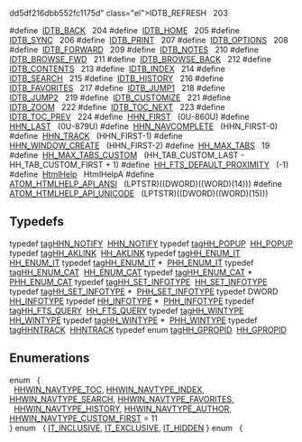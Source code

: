 dd5df216dbb552fc1175d" class="el">IDTB_REFRESH</a>   203</td>
</tr>
<tr>
<td class="memItemLeft" style="text-align: right;" data-nowrap="" data-valign="top">#define </td>
<td class="memItemRight" data-valign="bottom"><a href="HtmlHelp_8h.md#6c6c93c0d935c87e7f7764dfd5a8138b" class="el">IDTB_BACK</a>   204</td>
</tr>
<tr>
<td class="memItemLeft" style="text-align: right;" data-nowrap="" data-valign="top">#define </td>
<td class="memItemRight" data-valign="bottom"><a href="HtmlHelp_8h.md#229e58617d4f671c975371115de7b73c" class="el">IDTB_HOME</a>   205</td>
</tr>
<tr>
<td class="memItemLeft" style="text-align: right;" data-nowrap="" data-valign="top">#define </td>
<td class="memItemRight" data-valign="bottom"><a href="HtmlHelp_8h.md#7aa69e8225ff60fb9a679e141069873e" class="el">IDTB_SYNC</a>   206</td>
</tr>
<tr>
<td class="memItemLeft" style="text-align: right;" data-nowrap="" data-valign="top">#define </td>
<td class="memItemRight" data-valign="bottom"><a href="HtmlHelp_8h.md#da6b1038401feff1966bd005c01ec021" class="el">IDTB_PRINT</a>   207</td>
</tr>
<tr>
<td class="memItemLeft" style="text-align: right;" data-nowrap="" data-valign="top">#define </td>
<td class="memItemRight" data-valign="bottom"><a href="HtmlHelp_8h.md#2ae0637c31ff30514888a0932d3a6e8e" class="el">IDTB_OPTIONS</a>   208</td>
</tr>
<tr>
<td class="memItemLeft" style="text-align: right;" data-nowrap="" data-valign="top">#define </td>
<td class="memItemRight" data-valign="bottom"><a href="HtmlHelp_8h.md#377523fdcc284541002149e1d65cb287" class="el">IDTB_FORWARD</a>   209</td>
</tr>
<tr>
<td class="memItemLeft" style="text-align: right;" data-nowrap="" data-valign="top">#define </td>
<td class="memItemRight" data-valign="bottom"><a href="HtmlHelp_8h.md#cde43fb20a2e9a2f06a8c65d7825036c" class="el">IDTB_NOTES</a>   210</td>
</tr>
<tr>
<td class="memItemLeft" style="text-align: right;" data-nowrap="" data-valign="top">#define </td>
<td class="memItemRight" data-valign="bottom"><a href="HtmlHelp_8h.md#ae41fb05de374e56606b943fb87031a0" class="el">IDTB_BROWSE_FWD</a>   211</td>
</tr>
<tr>
<td class="memItemLeft" style="text-align: right;" data-nowrap="" data-valign="top">#define </td>
<td class="memItemRight" data-valign="bottom"><a href="HtmlHelp_8h.md#4528604e065d8a4da528561f3e27d58c" class="el">IDTB_BROWSE_BACK</a>   212</td>
</tr>
<tr>
<td class="memItemLeft" style="text-align: right;" data-nowrap="" data-valign="top">#define </td>
<td class="memItemRight" data-valign="bottom"><a href="HtmlHelp_8h.md#afb265dc55ef3f6365e6316a987d3e6f" class="el">IDTB_CONTENTS</a>   213</td>
</tr>
<tr>
<td class="memItemLeft" style="text-align: right;" data-nowrap="" data-valign="top">#define </td>
<td class="memItemRight" data-valign="bottom"><a href="HtmlHelp_8h.md#b81133f422c23abe605fad9235303b8c" class="el">IDTB_INDEX</a>   214</td>
</tr>
<tr>
<td class="memItemLeft" style="text-align: right;" data-nowrap="" data-valign="top">#define </td>
<td class="memItemRight" data-valign="bottom"><a href="HtmlHelp_8h.md#756fb578ad5450f9aff654cb45143334" class="el">IDTB_SEARCH</a>   215</td>
</tr>
<tr>
<td class="memItemLeft" style="text-align: right;" data-nowrap="" data-valign="top">#define </td>
<td class="memItemRight" data-valign="bottom"><a href="HtmlHelp_8h.md#88d40c6908000b29d07aa2cb99a39011" class="el">IDTB_HISTORY</a>   216</td>
</tr>
<tr>
<td class="memItemLeft" style="text-align: right;" data-nowrap="" data-valign="top">#define </td>
<td class="memItemRight" data-valign="bottom"><a href="HtmlHelp_8h.md#aa63aef4c4f56d144d63f5d390c62a35" class="el">IDTB_FAVORITES</a>   217</td>
</tr>
<tr>
<td class="memItemLeft" style="text-align: right;" data-nowrap="" data-valign="top">#define </td>
<td class="memItemRight" data-valign="bottom"><a href="HtmlHelp_8h.md#2a650155ab98c1069fd2acf94e5f9801" class="el">IDTB_JUMP1</a>   218</td>
</tr>
<tr>
<td class="memItemLeft" style="text-align: right;" data-nowrap="" data-valign="top">#define </td>
<td class="memItemRight" data-valign="bottom"><a href="HtmlHelp_8h.md#a16052494c99be65da6c2f5f430febcd" class="el">IDTB_JUMP2</a>   219</td>
</tr>
<tr>
<td class="memItemLeft" style="text-align: right;" data-nowrap="" data-valign="top">#define </td>
<td class="memItemRight" data-valign="bottom"><a href="HtmlHelp_8h.md#550f71bf30fe44470adc33ae6336c41d" class="el">IDTB_CUSTOMIZE</a>   221</td>
</tr>
<tr>
<td class="memItemLeft" style="text-align: right;" data-nowrap="" data-valign="top">#define </td>
<td class="memItemRight" data-valign="bottom"><a href="HtmlHelp_8h.md#915ada26c7c072645d0d1069b69d13e8" class="el">IDTB_ZOOM</a>   222</td>
</tr>
<tr>
<td class="memItemLeft" style="text-align: right;" data-nowrap="" data-valign="top">#define </td>
<td class="memItemRight" data-valign="bottom"><a href="HtmlHelp_8h.md#9a287cf6b3c44c51e08c6bd8d9b19baa" class="el">IDTB_TOC_NEXT</a>   223</td>
</tr>
<tr>
<td class="memItemLeft" style="text-align: right;" data-nowrap="" data-valign="top">#define </td>
<td class="memItemRight" data-valign="bottom"><a href="HtmlHelp_8h.md#cd0c838029cf393450d6c08f7df192ae" class="el">IDTB_TOC_PREV</a>   224</td>
</tr>
<tr>
<td class="memItemLeft" style="text-align: right;" data-nowrap="" data-valign="top">#define </td>
<td class="memItemRight" data-valign="bottom"><a href="HtmlHelp_8h.md#415b679bcc7e28f6e9242466347d054a" class="el">HHN_FIRST</a>   (0U-860U)</td>
</tr>
<tr>
<td class="memItemLeft" style="text-align: right;" data-nowrap="" data-valign="top">#define </td>
<td class="memItemRight" data-valign="bottom"><a href="HtmlHelp_8h.md#1c8be87f43446c32d095d3c703d2c566" class="el">HHN_LAST</a>   (0U-879U)</td>
</tr>
<tr>
<td class="memItemLeft" style="text-align: right;" data-nowrap="" data-valign="top">#define </td>
<td class="memItemRight" data-valign="bottom"><a href="HtmlHelp_8h.md#11f4ec417887c9bf90f9aa3bd7be3595" class="el">HHN_NAVCOMPLETE</a>   (HHN_FIRST-0)</td>
</tr>
<tr>
<td class="memItemLeft" style="text-align: right;" data-nowrap="" data-valign="top">#define </td>
<td class="memItemRight" data-valign="bottom"><a href="HtmlHelp_8h.md#0f5e38b6c6274f029b86428ed773cdd4" class="el">HHN_TRACK</a>   (HHN_FIRST-1)</td>
</tr>
<tr>
<td class="memItemLeft" style="text-align: right;" data-nowrap="" data-valign="top">#define </td>
<td class="memItemRight" data-valign="bottom"><a href="HtmlHelp_8h.md#a793a78e87579d17c666b900e651760b" class="el">HHN_WINDOW_CREATE</a>   (HHN_FIRST-2)</td>
</tr>
<tr>
<td class="memItemLeft" style="text-align: right;" data-nowrap="" data-valign="top">#define </td>
<td class="memItemRight" data-valign="bottom"><a href="HtmlHelp_8h.md#57c62d70cf10166ce82d21cdbdd3ae6c" class="el">HH_MAX_TABS</a>   19</td>
</tr>
<tr>
<td class="memItemLeft" style="text-align: right;" data-nowrap="" data-valign="top">#define </td>
<td class="memItemRight" data-valign="bottom"><a href="HtmlHelp_8h.md#33b508f488c62e12526ebf2435acaad5" class="el">HH_MAX_TABS_CUSTOM</a>   (HH_TAB_CUSTOM_LAST - HH_TAB_CUSTOM_FIRST + 1)</td>
</tr>
<tr>
<td class="memItemLeft" style="text-align: right;" data-nowrap="" data-valign="top">#define </td>
<td class="memItemRight" data-valign="bottom"><a href="HtmlHelp_8h.md#e025729067a0c0391cca0945d8351b3a" class="el">HH_FTS_DEFAULT_PROXIMITY</a>   (-1)</td>
</tr>
<tr>
<td class="memItemLeft" style="text-align: right;" data-nowrap="" data-valign="top">#define </td>
<td class="memItemRight" data-valign="bottom"><a href="HtmlHelp_8h.md#5358139bb464c3b36a2f3386c7e15804" class="el">HtmlHelp</a>   HtmlHelpA</td>
</tr>
<tr>
<td class="memItemLeft" style="text-align: right;" data-nowrap="" data-valign="top">#define </td>
<td class="memItemRight" data-valign="bottom"><a href="HtmlHelp_8h.md#d9bd1477a609b413db99302662b3c28a" class="el">ATOM_HTMLHELP_API_ANSI</a>   (LPTSTR)((DWORD)((WORD)(14)))</td>
</tr>
<tr>
<td class="memItemLeft" style="text-align: right;" data-nowrap="" data-valign="top">#define </td>
<td class="memItemRight" data-valign="bottom"><a href="HtmlHelp_8h.md#3729fa0a6c717de69ff4d1fc8ac78f37" class="el">ATOM_HTMLHELP_API_UNICODE</a>   (LPTSTR)((DWORD)((WORD)(15)))</td>
</tr>
<tr>
<td colspan="2"><br />
&#10;<h2 id="typedefs">Typedefs</h2></td>
</tr>
<tr>
<td class="memItemLeft" style="text-align: right;" data-nowrap="" data-valign="top">typedef <a href="structtagHHN__NOTIFY.md" class="el">tagHHN_NOTIFY</a> </td>
<td class="memItemRight" data-valign="bottom"><a href="HtmlHelp_8h.md#e207be2a34b1bc85203b9aed381fe936" class="el">HHN_NOTIFY</a></td>
</tr>
<tr>
<td class="memItemLeft" style="text-align: right;" data-nowrap="" data-valign="top">typedef <a href="structtagHH__POPUP.md" class="el">tagHH_POPUP</a> </td>
<td class="memItemRight" data-valign="bottom"><a href="HtmlHelp_8h.md#cbafaa7079b2cb13fd1cb888eb8dfd9c" class="el">HH_POPUP</a></td>
</tr>
<tr>
<td class="memItemLeft" style="text-align: right;" data-nowrap="" data-valign="top">typedef <a href="structtagHH__AKLINK.md" class="el">tagHH_AKLINK</a> </td>
<td class="memItemRight" data-valign="bottom"><a href="HtmlHelp_8h.md#dbca2a31b4bdec163ee7e1b3063398c2" class="el">HH_AKLINK</a></td>
</tr>
<tr>
<td class="memItemLeft" style="text-align: right;" data-nowrap="" data-valign="top">typedef <a href="structtagHH__ENUM__IT.md" class="el">tagHH_ENUM_IT</a> </td>
<td class="memItemRight" data-valign="bottom"><a href="HtmlHelp_8h.md#6580397cde04eaa8bf2e79f401ccd415" class="el">HH_ENUM_IT</a></td>
</tr>
<tr>
<td class="memItemLeft" style="text-align: right;" data-nowrap="" data-valign="top">typedef <a href="structtagHH__ENUM__IT.md" class="el">tagHH_ENUM_IT</a> * </td>
<td class="memItemRight" data-valign="bottom"><a href="HtmlHelp_8h.md#005314d1019493da75f816e87f4af38b" class="el">PHH_ENUM_IT</a></td>
</tr>
<tr>
<td class="memItemLeft" style="text-align: right;" data-nowrap="" data-valign="top">typedef <a href="structtagHH__ENUM__CAT.md" class="el">tagHH_ENUM_CAT</a> </td>
<td class="memItemRight" data-valign="bottom"><a href="HtmlHelp_8h.md#841e77660d7d9e1ff29c505ff4b6f2f5" class="el">HH_ENUM_CAT</a></td>
</tr>
<tr>
<td class="memItemLeft" style="text-align: right;" data-nowrap="" data-valign="top">typedef <a href="structtagHH__ENUM__CAT.md" class="el">tagHH_ENUM_CAT</a> * </td>
<td class="memItemRight" data-valign="bottom"><a href="HtmlHelp_8h.md#52f0ecf7ba8c178ba19888092f94b0ac" class="el">PHH_ENUM_CAT</a></td>
</tr>
<tr>
<td class="memItemLeft" style="text-align: right;" data-nowrap="" data-valign="top">typedef <a href="structtagHH__SET__INFOTYPE.md" class="el">tagHH_SET_INFOTYPE</a> </td>
<td class="memItemRight" data-valign="bottom"><a href="HtmlHelp_8h.md#9f4684713a7e463d79e6dc952d92481d" class="el">HH_SET_INFOTYPE</a></td>
</tr>
<tr>
<td class="memItemLeft" style="text-align: right;" data-nowrap="" data-valign="top">typedef <a href="structtagHH__SET__INFOTYPE.md" class="el">tagHH_SET_INFOTYPE</a> * </td>
<td class="memItemRight" data-valign="bottom"><a href="HtmlHelp_8h.md#8a54c3439ed9538e0a5b5a02d92452a6" class="el">PHH_SET_INFOTYPE</a></td>
</tr>
<tr>
<td class="memItemLeft" style="text-align: right;" data-nowrap="" data-valign="top">typedef DWORD </td>
<td class="memItemRight" data-valign="bottom"><a href="HtmlHelp_8h.md#d35c12e14876b501e2fd86f4d616a343" class="el">HH_INFOTYPE</a></td>
</tr>
<tr>
<td class="memItemLeft" style="text-align: right;" data-nowrap="" data-valign="top">typedef <a href="HtmlHelp_8h.md#d35c12e14876b501e2fd86f4d616a343" class="el">HH_INFOTYPE</a> * </td>
<td class="memItemRight" data-valign="bottom"><a href="HtmlHelp_8h.md#df1a19734c30a800f93d9b437cc9e6cc" class="el">PHH_INFOTYPE</a></td>
</tr>
<tr>
<td class="memItemLeft" style="text-align: right;" data-nowrap="" data-valign="top">typedef <a href="structtagHH__FTS__QUERY.md" class="el">tagHH_FTS_QUERY</a> </td>
<td class="memItemRight" data-valign="bottom"><a href="HtmlHelp_8h.md#f5c51e23f4a8af6693947714c794fd9b" class="el">HH_FTS_QUERY</a></td>
</tr>
<tr>
<td class="memItemLeft" style="text-align: right;" data-nowrap="" data-valign="top">typedef <a href="structtagHH__WINTYPE.md" class="el">tagHH_WINTYPE</a> </td>
<td class="memItemRight" data-valign="bottom"><a href="HtmlHelp_8h.md#5e5da71720b1c601664a31edcc893ad9" class="el">HH_WINTYPE</a></td>
</tr>
<tr>
<td class="memItemLeft" style="text-align: right;" data-nowrap="" data-valign="top">typedef <a href="structtagHH__WINTYPE.md" class="el">tagHH_WINTYPE</a> * </td>
<td class="memItemRight" data-valign="bottom"><a href="HtmlHelp_8h.md#3c922d99469fc4f8b62b3a5aa332969f" class="el">PHH_WINTYPE</a></td>
</tr>
<tr>
<td class="memItemLeft" style="text-align: right;" data-nowrap="" data-valign="top">typedef <a href="structtagHHNTRACK.md" class="el">tagHHNTRACK</a> </td>
<td class="memItemRight" data-valign="bottom"><a href="HtmlHelp_8h.md#c33f8b1dcbdfa2967760a4d4c1adea70" class="el">HHNTRACK</a></td>
</tr>
<tr>
<td class="memItemLeft" style="text-align: right;" data-nowrap="" data-valign="top">typedef enum <a href="HtmlHelp_8h.md#b4fe14f347492843a159342e24c5953d" class="el">tagHH_GPROPID</a> </td>
<td class="memItemRight" data-valign="bottom"><a href="HtmlHelp_8h.md#c7f99de28342859a284c4554791af19c" class="el">HH_GPROPID</a></td>
</tr>
<tr>
<td colspan="2"><br />
&#10;<h2 id="enumerations">Enumerations</h2></td>
</tr>
<tr>
<td class="memItemLeft" style="text-align: right;" data-nowrap="" data-valign="top">enum  </td>
<td class="memItemRight" data-valign="bottom">{<br />
  <a href="HtmlHelp_8h.md#dca29a1140aadadfd92b34a02fa516efdab586af60a8c130753bef8e7a06312c" class="el">HHWIN_NAVTYPE_TOC</a>, <a href="HtmlHelp_8h.md#dca29a1140aadadfd92b34a02fa516ef870f2cc5515ff99a655ace466be72b71" class="el">HHWIN_NAVTYPE_INDEX</a>, <a href="HtmlHelp_8h.md#dca29a1140aadadfd92b34a02fa516ef9c509c6254ed41cbeed63c22676a2770" class="el">HHWIN_NAVTYPE_SEARCH</a>, <a href="HtmlHelp_8h.md#dca29a1140aadadfd92b34a02fa516efc80ed2293838a64d8f650680ba646234" class="el">HHWIN_NAVTYPE_FAVORITES</a>,<br />
  <a href="HtmlHelp_8h.md#dca29a1140aadadfd92b34a02fa516ef3104555ceb516898b4fd2e7bc31b1cbf" class="el">HHWIN_NAVTYPE_HISTORY</a>, <a href="HtmlHelp_8h.md#dca29a1140aadadfd92b34a02fa516ef0c35984ca15ce3c046dc6718b4e943e0" class="el">HHWIN_NAVTYPE_AUTHOR</a>, <a href="HtmlHelp_8h.md#dca29a1140aadadfd92b34a02fa516ef500b8a82bef10777b3240c4863107a4c" class="el">HHWIN_NAVTYPE_CUSTOM_FIRST</a> = 11<br />
}</td>
</tr>
<tr>
<td class="memItemLeft" style="text-align: right;" data-nowrap="" data-valign="top">enum  </td>
<td class="memItemRight" data-valign="bottom">{ <a href="HtmlHelp_8h.md#68986ab776eb5d6b5a809a1c005a73003181c5002e27c30139d577432ae6d014" class="el">IT_INCLUSIVE</a>, <a href="HtmlHelp_8h.md#68986ab776eb5d6b5a809a1c005a7300c8dd782b18265e23b76315607c431029" class="el">IT_EXCLUSIVE</a>, <a href="HtmlHelp_8h.md#68986ab776eb5d6b5a809a1c005a7300c701dad45a91ed6fadf021d00fb3b5ad" class="el">IT_HIDDEN</a> }</td>
</tr>
<tr>
<td class="memItemLeft" style="text-align: right;" data-nowrap="" data-valign="top">enum  </td>
<td class="memItemRight" data-valign="bottom">{ <a href="HtmlHelp_8h.md#02653d87b6fa8554fc0d1a3726fea2d0f08dd0276e16e46418f2c391368caa33"